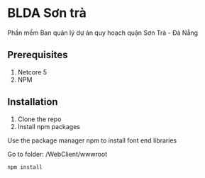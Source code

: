 # BLDA Sơn trà
Phần mềm Ban quản lý dự án quy hoạch quận Sơn Trà - Đà Nẵng
## Prerequisites
1. Netcore 5
2. NPM
## Installation
1. Clone the repo
2. Install npm packages

Use the package manager npm to install font end libraries

Go to folder: /WebClient/wwwroot 
```bash
npm install
```
